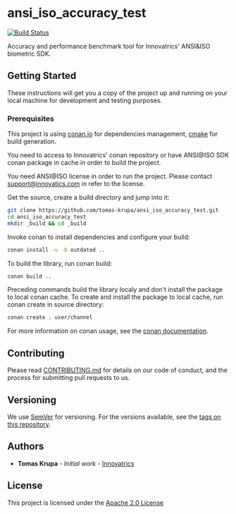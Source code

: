 # ansi_iso_accuracy_test

[![Build Status](http://sdk-jenkins-1u/view/Jobs/job/IEngine/job/ANSI-ISO%20Accuracy%20Test/job/master/badge/icon)](http://sdk-jenkins-1u/view/Jobs/job/IEngine/job/ANSI-ISO%20Accuracy%20Test/job/master/)

Accuracy and performance benchmark tool for Innovatrics' ANSI&ISO biometric SDK.

## Getting Started

These instructions will get you a copy of the project up and running on your
local machine for development and testing purposes.

### Prerequisites

This project is using [conan.io](https://docs.conan.io/en/latest/) for
dependencies management, [cmake](https://cmake.org/cmake/help/latest/) for build
generation.

You need to access to Innovatrics' conan repository or have ANSI@ISO SDK 
conan package in cache in order to build the project. 

You need ANSI@ISO license in order to run the project. 
Please contact support@innovatics.com in refer to the license.

Get the source, create a build directory and jump into it:

```bash
git clone https://github.com/tomas-krupa/ansi_iso_accuracy_test.git
cd ansi_iso_accuracy_test
mkdir _build && cd _build
```

Invoke conan to install dependencies and configure your build:

```bash
conan install -u -b outdated ..
```

To build the library, run conan build:

```bash
conan build ..
```

Preceding commands build the library localy and don't install the package to
local conan cache. To create and install the package to local cache, run conan
create in source directory:

```bash
conan create . user/channel
```

For more information on conan usage, see the [conan
documentation](https://docs.conan.io/en/latest/).

## Contributing

Please read
[CONTRIBUTING.md](https://gist.github.com/PurpleBooth/b24679402957c63ec426) for
details on our code of conduct, and the process for submitting pull requests to
us.

## Versioning

We use [SemVer](http://semver.org/) for versioning. For the versions available,
see the [tags on this repository](https://github.com/your/project/tags).

## Authors

* **Tomas Krupa** - *Initial work* -
  [Innovatrics](https://git.ba.innovatrics.net/users/tomas.krupa)

## License

This project is licensed under the [Apache 2.0 License](./LICENSE)
